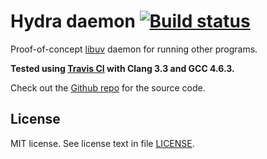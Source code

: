 Hydra daemon [![Build status][Build status image]][Build status URL]
====================================================================

Proof-of-concept [libuv] daemon for running other programs.

**Tested using [Travis CI] with Clang 3.3 and GCC 4.6.3.**

Check out the [Github repo] for the source code.

[Build status image]: https://secure.travis-ci.org/Sannis/hydrad.png?branch=master
[Build status URL]: http://travis-ci.org/Sannis/hydrad

[libuv]: https://github.com/joyent/libuv
[Travis CI]: http://travis-ci.org
[Github repo]: https://github.com/Sannis/hydrad


License
-------

MIT license. See license text in file [LICENSE](https://github.com/Sannis/hydrad/blob/master/LICENSE).
